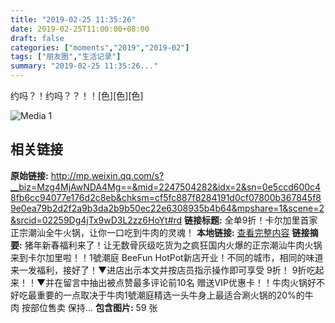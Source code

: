 ```yaml
---
title: "2019-02-25 11:35:26"
date: 2019-02-25T11:00:00+08:00
draft: false
categories: ["moments","2019","2019-02"]
tags: ["朋友圈","生活记录"]
summary: "2019-02-25 11:35:26..."
---
```


约吗？！约吗？？！！[色][色][色]

![Media 1](/Moments/photos/2019-02-25/201902251135260.jpg)

## 相关链接

**原始链接:** http://mp.weixin.qq.com/s?__biz=Mzg4MjAwNDA4Mg==&mid=2247504282&idx=2&sn=0e5ccd600c48fb6cc94077e176d2c8eb&chksm=cf5fc887f8284191d0cf07800b367845f89e0ea79b2d2f2a9b3da2b9b50ec22e6308935b4b64&mpshare=1&scene=2&srcid=02259Dg4jTx9wD3L2zz6HoYt#rd
**链接标题:** 全单9折！卡尔加里首家正宗潮汕全牛火锅，让你一口吃到牛肉的灵魂！
**本地链接:** [查看完整内容](/link_content/2019/02/2019-02-25-1/link_content/)
**链接摘要:** 猪年新春福利来了！让无数骨灰级吃货为之疯狂国内火爆的正宗潮汕牛肉火锅来到卡尔加里啦！！1號潮庭 BeeFun HotPot新店开业！不同的城市，相同的味道来一发福利，接好了！▼进店出示本文并按店员指示操作即可享受 9折！ 9折吃起来！！▼并在留言中抽出被点赞最多评论前10名 赠送VIP优惠卡！！牛肉火锅好不好吃最重要的一点取决于牛肉1號潮庭精选一头牛身上最适合涮火锅的20%的牛肉 按部位售卖 保持...
**包含图片:** 59 张

